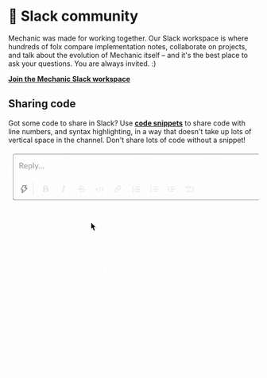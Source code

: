 # 🚀 Slack community

Mechanic was made for working together. Our Slack workspace is where hundreds of folx compare implementation notes, collaborate on projects, and talk about the evolution of Mechanic itself – and it's the best place to ask your questions. You are always invited. :\)

[**Join the Mechanic Slack workspace**](https://join.slack.com/t/usemechanic/shared_invite/zt-cq84nrs7-ggYbYTbf~CrCjTg8nmHP2A)

## **Sharing code**

Got some code to share in Slack? Use [**code snippets**](https://slack.com/slack-tips/share-code-snippets) to share code with line numbers, and syntax highlighting, in a way that doesn't take up lots of vertical space in the channel. Don't share lots of code without a snippet!

![](../.gitbook/assets/code-snippets.gif)

